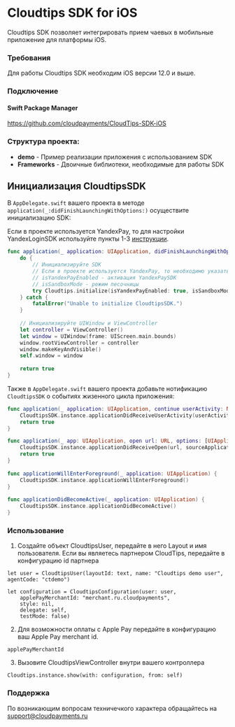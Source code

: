 # Cloudtips SDK for iOS 

Cloudtips SDK позволяет интегрировать прием чаевых в мобильные приложение для платформы iOS.

### Требования
Для работы Cloudtips SDK необходим iOS версии 12.0 и выше.

### Подключение

#### Swift Package Manager
https://github.com/cloudpayments/CloudTips-SDK-iOS

### Структура проекта:

* **demo** - Пример реализации приложения с использованием SDK
* **Frameworks** - Двоичные библиотеки, необходимые для работы SDK

## Инициализация CloudtipsSDK

В `AppDelegate.swift` вашего проекта в методе `application(_:didFinishLaunchingWithOptions:)` осуществите инициализацию SDK:

Если в проекте используется YandexPay, то для настройки YandexLoginSDK используйте пункты 1-3 [инструкции](https://yandex.ru/dev/mobileauthsdk/doc/sdk/concepts/ios/2.0.0/sdk-ios-install.html).

```swift
func application(_ application: UIApplication, didFinishLaunchingWithOptions launchOptions: [UIApplication.LaunchOptionsKey: Any]?) -> Bool {
    do {
        // Инициализируйте SDK 
        // Если в проекте используется YandexPay, то необходимо указать соответсвующие параметры:
        // isYandexPayEnabled - активация YandexPaySDK
        // isSandboxMode - режим песочницы
        try Cloudtips.initialize(isYandexPayEnabled: true, isSandboxMode: true)
    } catch {
        fatalError("Unable to initialize CloudtipsSDK.")
    }
        
    // Инициализируйте UIWindow и ViewController
    let controller = ViewController()
    let window = UIWindow(frame: UIScreen.main.bounds)
    window.rootViewController = controller
    window.makeKeyAndVisible()
    self.window = window
        
    return true
}
```

Также в `AppDelegate.swift` вашего проекта добавьте нотификацию `CloudtipsSDK` о событиях жизенного цикла приложения:

```swift
func application(_ application: UIApplication, continue userActivity: NSUserActivity, restorationHandler: @escaping ([UIUserActivityRestoring]?) -> Void) -> Bool {
    CloudtipsSDK.instance.applicationDidReceiveUserActivity(userActivity)
    return true
}

func application(_ app: UIApplication, open url: URL, options: [UIApplication.OpenURLOptionsKey : Any] = [:]) -> Bool {
    CloudtipsSDK.instance.applicationDidReceiveOpen(url, sourceApplication: options[.sourceApplication] as? String)
    return true
}
    
func applicationWillEnterForeground(_ application: UIApplication) {
    CloudtipsSDK.instance.applicationWillEnterForeground()
}
    
func applicationDidBecomeActive(_ application: UIApplication) {
    CloudtipsSDK.instance.applicationDidBecomeActive()
}
```

### Использование

1) Создайте объект CloudtipsUser, передайте в него Layout и имя пользователя. Если вы являетесь партнером CloudTips, передайте в конфигурацию id партнера
```
let user = CloudtipsUser(layoutId: text, name: "Cloudtips demo user", agentCode: "ctdemo")

let configuration = CloudtipsConfiguration(user: user,
    applePayMerchantId: "merchant.ru.cloudpayments",
    style: nil,
    delegate: self,
    testMode: false)

```

2) Для возможности оплаты с Apple Pay передайте в конфигурацию ваш Apple Pay merchant id.

```
applePayMerchantId
```

3) Вызовите CloudtipsViewController внутри вашего контроллера

```
Cloudtips.instance.show(with: configuration, from: self)
```

### Поддержка

По возникающим вопросам техничечкого характера обращайтесь на support@cloudpayments.ru
